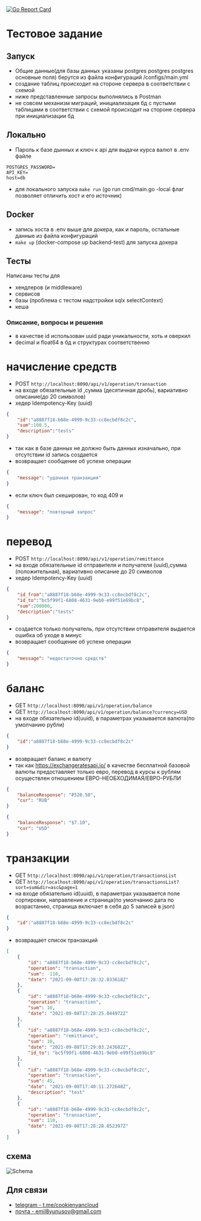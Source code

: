 [![Go Report Card](https://goreportcard.com/badge/github.com/cookienyancloud/avito-backend-test)](https://goreportcard.com/report/github.com/cookienyancloud/avito-backend-test)
# Тестовое задание

## Запуск
- Общие данные(для базы данных указаны postgres postgres postgres основные поля) берутся из файла конфигураций /configs/main.yml
- создание таблиц происходит на стороне сервера в соответствии с схемой
- ниже представленные запросы выполнялись в Postman
- не совсем механизм миграций, инициализация бд с пустыми таблицами в соответствии с схемой происходит на стороне сервера при инициализации бд

## Локально
- Пароль к базе дынных и ключ к api для выдачи курса валют в .env файле
```dotenv
POSTGRES_PASSWORD=
API_KEY=
host=db
 ```

- для локального запуска `make run` (go run cmd/main.go -local флаг позволяет отличить хост и его источник)
## Docker
- запись хоста в .env выше для докера, как и пароль, остальные данные из файла конфигураций
- `make up` (docker-compose up backend-test) для запуска докера

## Тесты
Написаны тесты для
- хендлеров (и middleware)
- сервисов
- базы (проблема с тестом надстройки sqlx selectContext)
- кеша

### Описание, вопросы и решения
- в качестве id использован uuid ради уникальности, хоть и оверкил
- decimal и float64 в бд и структурах соответственно
# начисление средств
- POST `http://localhost:8090/api/v1/operation/transaction`
- на входе обязательные id ,сумма (десятичная дробь), вариативно описание(до 20 символов)
- хедер Idempotency-Key (uuid)
```json
{
    "id":"a8887f18-b68e-4999-9c33-cc8ecbdf8c2c",
    "sum":100.5,
    "description":"tests"
}
```
- так как в базе данных не должно быть данных изначально, при отсутствии id запись создается
- возвращает сообщение об успехе операции
```json
{
    "message": "удачная транзакция"
}
```
- если ключ был скеширован, то код 409 и 
```json
{
    "message": "повторный запрос"
}
```

# перевод
- POST `http://localhost:8090/api/v1/operation/remittance`
- на входе обязательные id отправителя и получателя (uuid),сумма (положительная), вариативно описание до 20 символов
- хедер Idempotency-Key (uuid)
```json
{
    "id_from":"a8887f18-b68e-4999-9c33-cc8ecbdf8c2c",
    "id_to":"bc5f99f1-6808-4631-9eb0-e99f51e69bc8",
    "sum":200000,
    "description":"tests"
}
```
- создается только получатель, при отсутствии отправителя выдается ошибка об уходе в минус
- возвращает сообщение об успехе операции
```json
{
    "message": "недостаточно средств"
}
```


# баланс
- GET `http://localhost:8090/api/v1/operation/balance`
- GET `http://localhost:8090/api/v1/operation/balance?currency=USD`
- на входе обязательно id(uuid), в параметрах указывается валюта(по умолчанию рубли)
```json
{
    "id":"a8887f18-b68e-4999-9c33-cc8ecbdf8c2c"
}
```
- возвращает баланс и валюту
- так как https://exchangeratesapi.io/ в качестве бесплатной базовой валюты предоставляет только евро, перевод в курсы к рублям осуществлен отношением ЕВРО-НЕОБХОДИМАЯ/ЕВРО-РУБЛИ

```json
{
    "balanceResponse": "₽520.50",
    "cur": "RUB"
}
```
```json
{
    "balanceResponse": "$7.10",
    "cur": "USD"
}
```

# транзакции
- GET `http://localhost:8090/api/v1/operation/transactionsList`
- GET `http://localhost:8090/api/v1/operation/transactionsList?sort=sum&dir=asc&page=1`
- на входе обязательно id(uuid), в параметрах указывается поле сортировки, направление и страница(по умолчанию дата по возрастанию, страница включает в себя до 5 записей в json)
```json
{
    "id":"a8887f18-b68e-4999-9c33-cc8ecbdf8c2c"
}
```
- возвращает список транзакций

```json
[
    {
        "id": "a8887f18-b68e-4999-9c33-cc8ecbdf8c2c",
        "operation": "transaction",
        "sum": -110,
        "date": "2021-09-08T17:28:32.033618Z"
    },
    {
        "id": "a8887f18-b68e-4999-9c33-cc8ecbdf8c2c",
        "operation": "transaction",
        "sum": 10,
        "date": "2021-09-08T17:28:25.044972Z"
    },
    {
        "id": "a8887f18-b68e-4999-9c33-cc8ecbdf8c2c",
        "operation": "remittance",
        "sum": 10,
        "date": "2021-09-08T17:29:03.243682Z",
        "id_to": "bc5f99f1-6808-4631-9eb0-e99f51e69bc8"
    },
    {
        "id": "a8887f18-b68e-4999-9c33-cc8ecbdf8c2c",
        "operation": "transaction",
        "sum": 45,
        "date": "2021-09-08T17:40:11.272648Z",
        "description": "test"
    },
    {
        "id": "a8887f18-b68e-4999-9c33-cc8ecbdf8c2c",
        "operation": "transaction",
        "sum": 110,
        "date": "2021-09-08T17:28:28.052397Z"
    }
]
```

## схема
![Schema](https://i.ibb.co/WKy1r5w/avito.png)



## Для связи
- [telegram - t.me/cookienyancloud](t.me/cookienyancloud)
- [почта - emil8yunusov@gmail.com](emil8yunusov@gmail.com)
